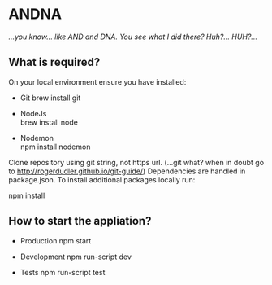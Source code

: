 <h1>ANDNA</h1>

<i>...you know... like AND and DNA. You see what I did there? Huh?... HUH?...</i>

<h2>What is required?</h2>

On your local environment ensure you have installed:

* Git
brew install git

* NodeJs	
brew install node

* Nodemon	
npm install nodemon

Clone repository using git string, not https url. (...git what? when in doubt go to http://rogerdudler.github.io/git-guide/)
Dependencies are handled in package.json. To install additional packages locally run: 
		
npm install <package>

<h2>How to start the appliation?</h2>
 
* Production
npm start

* Development
npm run-script dev

* Tests
npm run-script test
